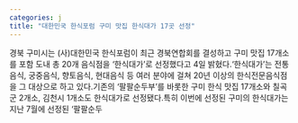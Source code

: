 ```yaml
---
categories: j
title: "대한민국 한식포럼 구미 맛집 한식대가 17곳 선정"
---
```

경북 구미시는 (사)대한민국 한식포럼이 최근 경북연합회를 결성하고 구미 맛집 17개소를 포함 도내 총 20개 음식점을 &lsquo;한식대가&rsquo;로 선정했다고 4일 밝혔다.&lsquo;한식대가&rsquo;는 전통음식, 궁중음식, 향토음식, 현대음식 등 여러 분야에 걸쳐 20년 이상의 한식전문음식점을 그 대상으로 하고 있다.기존의 &lsquo;팔팔순두부&rsquo;를 바롯한 구미 한식 맛집 17개소와 칠곡군 2개소, 김천시 1개소도 한식대가로 선정됐다.특히 이번에 선정된 구미의 한식대가는 지난 7월에 선정된 &lsquo;팔팔순두